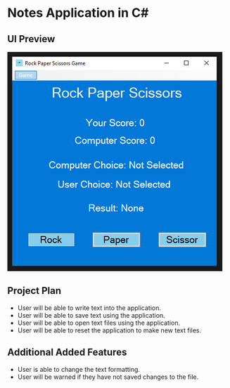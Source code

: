 # Notes Application in C#

## UI Preview
![UI Preview](https://github.com/JakeJR0/CSharp-Rock-Paper-Scissors-Game/blob/master/Rock%20Paper%20Scissors/images/UI_View.PNG?raw=true)

## Project Plan
- User will be able to write text into the application.
- User will be able to save text using the application.
- User will be able to open text files using the application.
- User will be able to reset the application to make new text files.

## Additional Added Features
- User is able to change the text formatting.
- User will be warned if they have not saved changes to the file.

